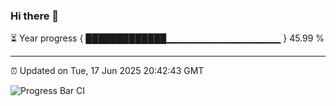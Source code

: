 ### Hi there 👋

⏳ Year progress { █████████████▁▁▁▁▁▁▁▁▁▁▁▁▁▁▁▁▁ } 45.99 %

---

⏰ Updated on Tue, 17 Jun 2025 20:42:43 GMT

![Progress Bar CI](https://github.com/IshwaranRudhara/GIT-ACTION/workflows/Progress%20Bar%20CI/badge.svg)

